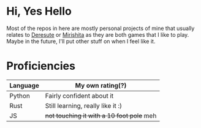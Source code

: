 # Hi, Yes Hello
Most of the repos in here are mostly personal projects of mine that usually relates to 
[Deresute](https://en.wikipedia.org/wiki/The_Idolmaster_Cinderella_Girls:_Starlight_Stage)
or [Mirishita](https://www.project-imas.com/wiki/THE_iDOLM@STER_Million_Live!:_Theater_Days) as they are both games that I like to play. 
Maybe in the future, I'll put other stuff on when I feel like it.

# Proficiencies
| Language | My own rating(?) |
|----------|------------------|
| Python | Fairly confident about it|
| Rust | Still learning, really like it :)|
| JS | ~~not touching it with a 10 foot pole~~ meh |
